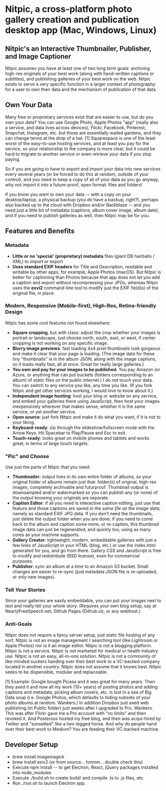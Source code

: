 # Nitpic, a cross-platform photo gallery creation and publication desktop app (Mac, Windows, Linux)

## Nitpic's an Interactive Thumbnailer, Publisher, and Image Captioner

Nitpic assumes you have at least one of two long term goals: archiving high-res originals
of your best work (along with hand-written captions or subtitles), and publishing galleries
of your best work on the web. Nitpic exists to serve a very specific function in a larger
context of photography: for a user to own their data and the mechanism of publication of that
data.

## Own Your Data

Many free or proprietary services exist that are easier to use, but do you own your data?
You can use Google Photo, Apple Photos "app" (really also a service, and data lives across
devices), Flickr, Facebook, Pinterest, Snapchat, Instagram, etc. but those are essentially
walled gardens, and they can change terms at the drop of a hat. [1] Squarespace is one of
the least worst of the easy-to-use hosting services, and at least you pay for the service,
so your relationship to the company is more clear, but it could be hard to migrate to another
service or even retrieve your data if you stop paying.

So if you are going to have to export and import your data into new services every
several years (or be forced to do this at random, outside of your control), and you need to
keep a copy of all of your data as you go anyway, why not import it into a future-proof,
open format: files and folders!

If you know you want to own your data -- with a copy on your desktop/laptop,
a physical backup (you *do* have a backup, right?), perhaps also backed up to the
cloud with Dropbox and/or Backblaze -- and you need just a little bit of metadata (captions,
album cover image, album date), and if you need to publish galleries as well,
then Nitpic may be for you.

## Features and Benefits

### Metadata

- **Little or no 'special' (proprietary) metadata** files (giant DB hairballs / XML) to import or export
- **Uses standard EXIF headers** for Title and Description, readable and writable by other
apps, for example, Apple Photos (macOS). But Nitpic is better for captioning than Photos because
that app does not let you add a caption and export without recompressing your JPGs, whereas
Nitpic uses the **exvi2** command-line tool to modify just the EXIF field(s) of the original file,
in place.

### Modern, Responsive (Mobile-first), High-Res, Retina-friendly Design

Nitpic has some cool features not found elsewhere:

- **Square cropping**, but with class: adjust the crop whether your images is portrait or
landscape, just choose north, south, east, or west, if center cropping is not working
on any specific image.
- **Blurry image previews**: fast loading 4x4 pixel thumbnails look gorgeous and make it
clear that your page is loading. (The image data for these tiny "thumbnails" is in the album
JSON, along with the image captions, so it loads really fast, all at once. Great for really
large galleries.)
- **You own and pay for your images to be published**. You pay Amazon (or Azure, or
anything that can put buckets (folders corresponding to an album) of static files on the
public internet.) I do not touch your data. You can switch to any service you like, any time
you like. (If you fork Nitpic and get other services working, I would love to know about it.)
- **Independent image hosting**: host your blog or website on any service, and embed your
galleries there using JavaScript, then host your images inexpensively wherever that makes sense,
whether it is the same service, or yet another service.
- **Open source**: just fork Nitpic and make it do what you want, if it is not to your
liking.
- **Keyboard-ready**: zip through the slideshow/fullscreen mode with the Arrow Keys. Hit Spacebar
to Play/Pause and Esc to exit.
- **Touch-ready**: looks great on mobile phones and tablets and works great, in terms of large touch
targets.

### "Pic" and Choose

Use just the parts of Nitpic that you need:

- **Thumbnailer**: output lives in its own entire folder of albums, so your original
folder of albums remain just that: folder(s) of original, high-res images, completely
archivable and futurproof. Thumbnail output is downsampled and/or watermarked so
you can publish any (or none) of the output knowing your originals are separate.
- **Caption Editor**: if all you need is interactive caption editing, just use that
feature and those captions are saved *in the same file as the image data*, namely
as standard EXIF JPG data. If you don't need the thumbnails, just delete the output
folder when you are done; if you need to come back to the album and caption some more,
or re-caption, this thumbnail image data can just be regenerated, and quickly too,
using as many cores as your machine supports.
- **Gallery Creator**: lightweight, modern, embeddable galleries with just a few
lines of JavaScript in your HTML (blog, etc.) or use the index.html generated for
you, and go from there. Gallery CSS and JavaScript is free to modify and redistribute
(BSD license), even for commericial purposes.
- **Publisher**: sync an album at a time to an Amazon S3 bucket. Small changes are
easier to re-sync (just metadata JSON file is re-uploaded, or only new images).

### Tell *Your* Stories

Since your galleries are easily embeddable, you can put your images next to text and
really tell your whole story. (Requires your own blog setup, say at NearlyFreeSpeech.net,
Github Pages (Github.io), or any webhost.)

### Anti-Goals

Nitpic does not require a fancy server setup, just static file hosting of any sort.
Nitpic is not an image management / searching tool (like Lightroom or Apple Photos) nor
is it an image editor. Nitpic is not a blogging platform. Nitpic is not a service.
Nitpic is not marketed for medical or health industry use. Nitpic is not an easy, all-in-one
solution. Nitpic is not a community of like-minded suckers handing over their best work
to a VC-backed company located in another country. Nitpic does not assume that it knows
best. Nitpic seeks to be dispensible, modular and replaceable.

[1] Example: Google bought Picasa and it was great for many
years. Then they axed it and now all my work (10+ years) of posting photos and adding
captions and metadata, picking album covers, etc. is lost in a sea of Big Data
soup (i.e. Google Photos, which defaults to hiding subsets of your photo albums at
random. Wankers.) In addition Dropbox just axed web publishing (in Public folder)
just weeks after I upgraded to Pro. Wankers. This was after Flickr gave me a Pro
account with "no limits" and then revoked it. And Posterous hosted my free blog,
and then was acqui-hired by Twitter and "sunsetted" like a two-legged horse. And
why do people hand over their best work to Medium? You are feeding their VC-backed
machine.

## Developer Setup

- brew install imagemagick
- brew install exiv2 (or from source... hmmm... double check this)
- Execute npm install -- to get Electron, React, jQuery packages installed into node_modules
- Execute ./build.sh to create build/ and compile .ts to .js files, etc.
- Run ./run.sh to launch Electron app.
